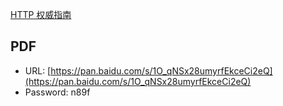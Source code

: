 [HTTP 权威指南](https://book.douban.com/subject/10746113/)

## PDF

- URL: [https://pan.baidu.com/s/1O_qNSx28umyrfEkceCi2eQ](https://pan.baidu.com/s/1O_qNSx28umyrfEkceCi2eQ)
- Password: n89f

